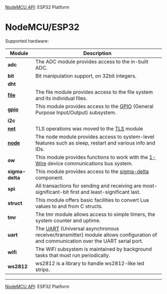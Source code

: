 [NodeMCU API](toc.md): ESP32 Platform
# NodeMCU/ESP32
Supported hardware: 

| Module | Description |
| --- | --- |
| **adc** | The ADC module provides access to the in-built ADC. | 
| **bit** | Bit manipulation support, on 32bit integers. | 
| **dht** |  | 
| **[file](modules/file.md)** | The file module provides access to the file system and its individual files. | 
| **[gpio](modules/gpio.md)** | This module provides access to the [GPIO](https://en.wikipedia.org/wiki/General-purpose_input/output) (General Purpose Input/Output) subsystem. | 
| **i2c** |  | 
| **[net](modules/net.md)** |  TLS operations was moved to the [TLS](tls.md) module  | 
| **[node](modules/node.md)** | The node module provides access to system-level features such as sleep, restart and various info and IDs. | 
| **ow** | This module provides functions to work with the [1-Wire](https://en.wikipedia.org/wiki/1-Wire) device communications bus system. | 
| **sigma-delta** | This module provides access to the [sigma-delta](https://en.wikipedia.org/wiki/Delta-sigma_modulation) component. | 
| **spi** | All transactions for sending and receiving are most-significant-bit first and least-significant last. | 
| **struct** | This module offers basic facilities to convert Lua values to and from C structs. | 
| **tmr** | The tmr module allows access to simple timers, the system counter and uptime. | 
| **uart** | The [UART](https://en.wikipedia.org/wiki/Universal_asynchronous_receiver/transmitter) (Universal asynchronous receiver/transmitter) module allows configuration of and communication over the UART serial port. | 
| **wifi** | 	The WiFi subsystem is maintained by background tasks that must run periodically. | 
| **ws2812** | ws2812 is a library to handle ws2812-like led strips. | 

----

[NodeMCU API](toc.md): ESP32 Platform
